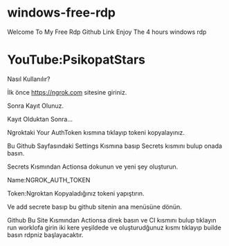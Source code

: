 # windows-free-rdp 
Welcome To My Free Rdp Github Link 
Enjoy The 4 hours windows rdp

# YouTube:PsikopatStars

Nasıl Kullanılır?

İlk önce https://ngrok.com sitesine giriniz.

Sonra Kayıt Olunuz.

Kayıt Olduktan Sonra...

Ngroktaki Your AuthToken kısmına tıklayıp tokeni kopyalayınız.

Bu Github Sayfasındaki Settings Kısmına basıp Secrets kısmını bulup onada basın.

Secrets Kısmından Actionsa dokunun ve yeni şey oluşturun.

Name:NGROK_AUTH_TOKEN

Token:Ngroktan Kopyaladığınız tokeni yapıştırın.

Ve add secrete basıp bu github sitenin ana menüsüne dönün.

Github Bu Site Kısmından Actionsa direk basın ve CI kısmını bulup tıklayın run worklofa girin iki kere yeşildede ve oluşturudğunuz kısmı tıklayıp builde basın rdpniz başlayacaktır.
